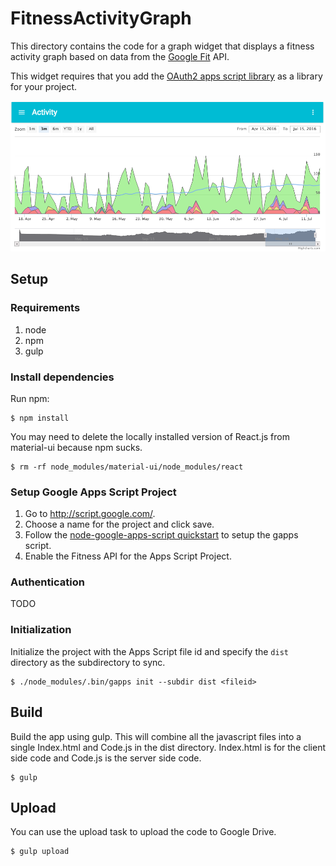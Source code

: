 # FitnessActivityGraph

This directory contains the code for a graph widget that displays a fitness activity
graph based on data from the [Google Fit](http://fit.google.com) API.

This widget requires that you add the [OAuth2 apps script
library](https://github.com/googlesamples/apps-script-oauth2) as a library for
your project.

![](screenshot.png)

## Setup

### Requirements

1. node
1. npm
1. gulp
 
### Install dependencies

Run npm:

```console
$ npm install
```
 
You may need to delete the locally installed version of React.js from
material-ui because npm sucks.

```console
$ rm -rf node_modules/material-ui/node_modules/react
```

### Setup Google Apps Script Project

1. Go to http://script.google.com/.
1. Choose a name for the project and click save.
1. Follow the [node-google-apps-script quickstart](https://www.npmjs.com/package/node-google-apps-script) to setup the gapps script.
1. Enable the Fitness API for the Apps Script Project.

### Authentication

TODO


### Initialization

Initialize the project with the Apps Script file id and specify the `dist` directory as the subdirectory to sync.

```console
$ ./node_modules/.bin/gapps init --subdir dist <fileid>
```

## Build

Build the app using gulp. This will combine all the javascript
files into a single Index.html and Code.js in the dist
directory. Index.html is for the client side code and Code.js is
the server side code.

```console
$ gulp
```

## Upload

You can use the upload task to upload the code to Google Drive.

```console
$ gulp upload
```

